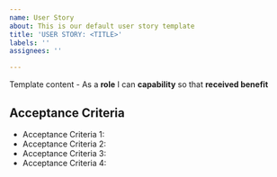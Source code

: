 ```yaml
---
name: User Story
about: This is our default user story template
title: 'USER STORY: <TITLE>'
labels: ''
assignees: ''

---
```


Template content - As a **role** I can **capability** so that **received benefit**

## Acceptance Criteria

* Acceptance Criteria 1: 
* Acceptance Criteria 2: 
* Acceptance Criteria 3: 
* Acceptance Criteria 4:

